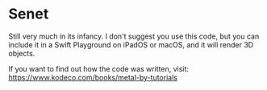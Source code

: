 # Senet

Still very much in its infancy. I don't suggest you use this code, but you can include it in a Swift Playground on iPadOS or macOS, and it will render 3D objects.

If you want to find out how the code was written, visit: https://www.kodeco.com/books/metal-by-tutorials


